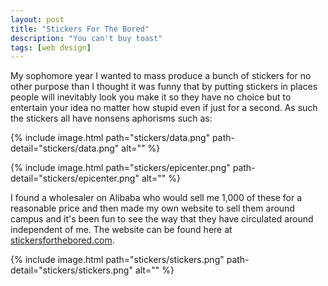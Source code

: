 ```yaml
---
layout: post
title: "Stickers For The Bored"
description: "You can't buy toast"
tags: [web design]
---
```


My sophomore year I wanted to mass produce a bunch of stickers for no other purpose than I thought it was funny that by putting stickers in places people will inevitably look you make it so they have no choice but to entertain your idea no matter how stupid even if just for a second. As such the stickers all have nonsens aphorisms such as:

{% include image.html path="stickers/data.png" path-detail="stickers/data.png" alt="" %}

{% include image.html path="stickers/epicenter.png" path-detail="stickers/epicenter.png" alt="" %}

I found a wholesaler on Alibaba who would sell me 1,000 of these for a reasonable price and then made my own website to sell them around campus and it's been fun to see the way that they have circulated around independent of me. The website can be found here at [stickersforthebored.com](http://www.stickersforthebored.com/).

{% include image.html path="stickers/stickers.png" path-detail="stickers/stickers.png" alt="" %}


